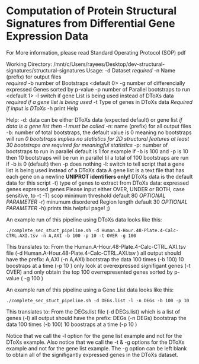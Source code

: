 
# Computation of Protein Structural Signatures from Differential Gene Expression Data 

For More information, please read Standard Operating Protocol (SOP) pdf


Working Directory: /mnt/c/Users/rayees/Desktop/dev-structural-signatures/structural-signatures 
Usage:
	 -d Dataset 
		*required* 
	 -n Name (prefix) for output files  
		*required* 
	 -b number of Bootstraps 
		<default 0> 
	 -g number of differencially expressed Genes sorted by p-value 
		<default all differencitally expressed genes>
	 -p number of Parallel bootstraps to run
		<default 1>
	 -l switch if gene List is being used instead of DToXs data
		*required if a gene list is being used*
	 -t Type of genes in DToXs data <OVER> <UNDER> <BOTH>
		*Required if input is DToXs*
	 -h print Help

Help:
	-d: data can be either DToXs data (expected default) or gene list
	    	*if data is a gene list then -l must be called*
	-n: name (prefix) for all output files
	-b: number of total bootstraps, the default value is 0 meaning no bootstraps will run
		*0 bootstraps implies no statistics for 2D structural features*
		*at least 30 bootstraps are required for meaningful statistics*
	-p: number of bootstraps to run in parallel
		default is 1
		for example if -b is 100 and -p is 10 then 10 bootstraps will be run in parallel til a total of 100 bootstraps are run
		if -b is 0 (default) then -p does nothing
	-l: switch to tell script that a gene list is being used instead of a DToXs data
		A gene list is a text file that has each gene on a newline
			**UNIPROT identifiers only!**
		DToXs data is the default data for this script
	-t) type of genes to extract from DToXs data:
		<OVER>expressed genes
		<UNDER>expressed genes
		<BOTH>
		Please input either OVER, UNDER or BOTH, case sensitive, to -t
	-T) scop minimum threshold default 80 *OPTIONAL PARAMETER*
	-r) minumum disordered Region length default 30 *OPTIONAL PARAMETER*
	-h) prints this helpful page! ;)

An example run of this pipeline using DToXs data looks like this:

	./complete_sec_stuct_pipeline.sh -d Human.A-Hour.48-Plate.4-Calc-CTRL.AXI.tsv -n A,AXI -b 100 -p 10 -t OVER -g 100

This translates to:
	From the Human.A-Hour.48-Plate.4-Calc-CTRL.AXI.tsv file (-d Human.A-Hour.48-Plate.4-Calc-CTRL.AXI.tsv )
	all output should have the prefix: A,AXI (-n A,AXI)
	bootstrap the data 100 times (-b 100)
	10 boostraps at a time (-p 10 )
	only look at overexpressed signifigant genes (-t OVER)
	and only obtain the top 100 overrepresented genes sorted by p-value ( -g 100 )

An example run of this pipeline using a Gene List data looks like this:

	./complete_sec_stuct_pipeline.sh -d DEGs.list -l -n DEGs -b 100 -p 10

This translates to:
	From the DEGs.list  file (-d DEGs.list)
	which is a list of genes (-l)
	all output should have the prefix: DEGs (-n DEGs)
	bootstrap the data 100 times (-b 100)
	10 boostraps at a time (-p 10 )

Notice that we call the -l option for the gene list example and not for the DToXs example.
Also notice that we call the -t & -g options for the DToXs example and not for the gene list example.
	The -g option can be left blank to obtain all of the signifigantly expressed genes in the DToXs dataset.

